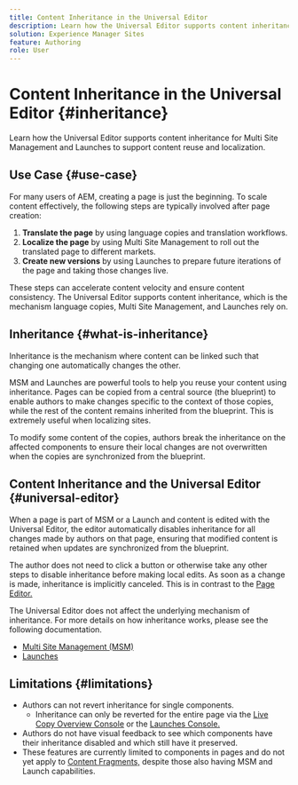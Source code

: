 ```yaml
---
title: Content Inheritance in the Universal Editor
description: Learn how the Universal Editor supports content inheritance for Multi Site Management and Launches to support content reuse and localization.
solution: Experience Manager Sites
feature: Authoring
role: User
---
```


# Content Inheritance in the Universal Editor {#inheritance}

Learn how the Universal Editor supports content inheritance for Multi Site Management and Launches to support content reuse and localization.

## Use Case {#use-case}

For many users of AEM, creating a page is just the beginning. To scale content effectively, the following steps are typically involved after page creation:

1. **Translate the page** by using language copies and translation workflows.
1. **Localize the page** by using Multi Site Management to roll out the translated page to different markets.
1. **Create new versions** by using Launches to prepare future iterations of the page and taking those changes live.

These steps can accelerate content velocity and ensure content consistency. The Universal Editor supports content inheritance, which is the mechanism language copies, Multi Site Management, and Launches rely on.

## Inheritance {#what-is-inheritance}

Inheritance is the mechanism where content can be linked such that changing one automatically changes the other.

MSM and Launches are powerful tools to help you reuse your content using inheritance. Pages can be copied from a central source (the blueprint) to enable authors to make changes specific to the context of those copies, while the rest of the content remains inherited from the blueprint. This is extremely useful when localizing sites.

To modify some content of the copies, authors break the inheritance on the affected components to ensure their local changes are not overwritten when the copies are synchronized from the blueprint.

## Content Inheritance and the Universal Editor {#universal-editor}

When a page is part of MSM or a Launch and content is edited with the Universal Editor, the editor automatically disables inheritance for all changes made by authors on that page, ensuring that modified content is retained when updates are synchronized from the blueprint.

The author does not need to click a button or otherwise take any other steps to disable inheritance before making local edits. As soon as a change is made, inheritance is implicitly canceled. This is in contrast to the [Page Editor.](/help/sites-cloud/authoring/page-editor/edit-content.md#inherited-components)

The Universal Editor does not affect the underlying mechanism of inheritance. For more details on how inheritance works, please see the following documentation.

* [Multi Site Management (MSM)](/help/sites-cloud/administering/msm/overview.md)
* [Launches](/help/sites-cloud/authoring/launches/overview.md) 

## Limitations {#limitations}

* Authors can not revert inheritance for single components.
  * Inheritance can only be reverted for the entire page via the [Live Copy Overview Console](/help/sites-cloud/administering/msm/live-copy-overview.md) or the [Launches Console.](/help/sites-cloud/authoring/launches/overview.md#the-launches-console)
* Authors do not have visual feedback to see which components have their inheritance disabled and which still have it preserved.
* These features are currently limited to components in pages and do not yet apply to [Content Fragments,](/help/sites-cloud/administering/content-fragments/overview.md) despite those also having MSM and Launch capabilities.
